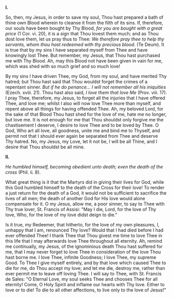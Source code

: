 
**I\.**

So, then, my Jesus, in order to save my soul, Thou hast prepared a bath of thine own Blood wherein to cleanse it from the filth of its sins. If, therefore, our souls have been bought by Thy Blood, *for you are bought with a great price* (1 Cor. vi. 20), it is a sign that Thou lovest them much; and as Thou dost love them, let us pray thus to Thee: *We therefore pray thee to help thy servants, whom thou hast redeemed with thy precious blood*. (Te Deum). It is true that by my sins I have separated myself from Thee and have knowingly lost Thee. But remember, my Jesus, that Thou hast purchased me with Thy Blood. Ah, may this Blood not have been given in vain for me, which was shed with so much grief and so much love!

By my sins I have driven Thee, my God, from my soul, and have merited Thy hatred; but Thou hast said that Thou wouldst forget the crimes of a repentant sinner. *But if he do penance... I will not remember all his iniquities* (Ezech. xviii. 21). Thou hast also said, *I love them that love Me* (Prov. viii. 17). I pray Thee, therefore, my Jesus, to forget all the injuries that I have offered Thee, and love me; whilst I also will now love Thee more than myself, and repent above all things for having offended Thee. Ah, my beloved Lord, for the sake of that Blood Thou hast shed for the love of me, hate me no longer, but love me. It is not enough for me that Thou shouldst only forgive me the chastisement I deserve, I desire to love Thee and to be loved by Thee. O God, Who art all love, all goodness, unite me and bind me to Thyself, and permit not that I should ever again be separated from Thee and deserve Thy hatred. No, my Jesus, my Love, let it not be, I will be all Thine, and I desire that Thou shouldst be all mine.

**II\.**

*He humbled himself, becoming obedient unto death; even the death of the cross* (Phil. ii. 8).

What great thing is it that the Martyrs did in giving their lives for God, while this God humbled himself to the death of the Cross for their love! To render a just return for the death of a God, it would not be sufficient to sacrifice the lives of all men; the death of another God for His love would alone compensate for it. O my Jesus, allow me, a poor sinner, to say to Thee with Thy true lover, St. Francis of Assisi: \"May I die, Lord, for the love of Thy love, Who, for the love of my love didst deign to die.\"

Is it true, my Redeemer, that hitherto, for the love of my own pleasures, I, unhappy that I am, renounced Thy love? Would that I had died before I had ever offended Thee! I thank Thee that Thou givest me time to love Thee in this life that I may afterwards love Thee throughout all eternity. Ah, remind me continually, my Jesus, of the ignominious death Thou hast suffered for me, that I may never forget to love Thee in consideration of the love Thou hast borne me. I love Thee, infinite Goodness; I love Thee, my supreme Good. To Thee I give myself entirely, and by that love which caused Thee to die for me, do Thou accept my love; and let me die, destroy me, rather than ever permit me to leave off loving Thee. I will say to Thee, with St. Francis de Sales: \"O Eternal Love, my soul seeks Thee and chooses Thee for all eternity! Come, O Holy Spirit and inflame our hearts with Thy love. Either to love or to die! To die to all other affections, to live only to the love of Jesus!\"

